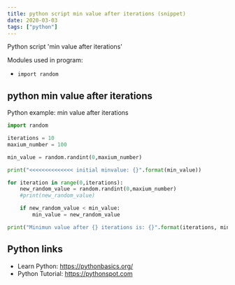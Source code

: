 ```yaml
---
title: python script min value after iterations (snippet)
date: 2020-03-03
tags: ["python"]
---
```

Python script 'min value after iterations'


Modules used in program: 
* `import random`

## python min value after iterations

Python example: min value after iterations

```python
import random

iterations = 10
maxium_number = 100

min_value = random.randint(0,maxium_number)

print("<<<<<<<<<<<<<< initial minvalue: {}".format(min_value))

for iteration in range(0,iterations):
    new_random_value = random.randint(0,maxium_number)
    #print(new_random_value)

    if new_random_value < min_value:
        min_value = new_random_value

print("Minimun value after {} iterations is: {}".format(iterations, min_value))


```

## Python links

- Learn Python: https://pythonbasics.org/
- Python Tutorial: https://pythonspot.com
